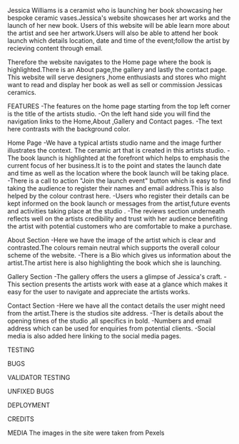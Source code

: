 
Jessica Williams is a ceramist who is launching her book showcasing her bespoke ceramic vases.Jessica's website showcases her art works and the launch of her new book.
Users of this website will be able learn more about the artist and see her artwork.Users will also be able to attend her book launch which details location, date and time of the event;follow the artist by 
recieving content through email.  

Therefore the website navigates to the Home page where the book is highlighted.There is an About page,the gallery and lastly the contact page.
This website will serve designers ,home enthusiasts and stores who might want to read and display her book as well as sell or commission Jessicas ceramics.

FEATURES
-The features on the home page starting from the top left corner is the title of the artists studio.
-On the left hand side you will find the navigation links to the Home,About ,Gallery and Contact pages.
-The text here contrasts with the background color.

Home Page
-We have a typical artists studio name and the image further illustrates the context. The ceramic art that is created in this artists studio.
-The book launch is highlighted at the forefront which helps to emphasis the current focus of her business.It is to the point and states the launch date and time as well as the location where the book launch will be taking place.
-There is a call to action "Join the launch event" button which is easy to find taking the audience to register their names and email address.This is also helped by the colour contrast here.
-Users who register their details can be kept informed on the book launch or messages from the artist,future events and activities taking place at the studio . 
-The reviews section underneath reflects well on the artists credibility and trust with her audience benefiting the artist with potential customers who are comfortable to make a purchase.

About Section
-Here we have the image of the artist which is clear and contrasted.The colours remain neutral which supports the overall colour scheme of the website.
-There is a Bio which gives us information about the artist.The artist here is also highlighting the book which she is launching.

Gallery Section
-The gallery offers the users a glimpse of Jessica's craft.
-This section presents the artists work with ease at a glance which makes it easy for the user to navigate and appreciate the artists works.

Contact Section
-Here we have all the contact details the user might need from the artist.There is the studios site address.
-Ther is details about the opening times of the studio ,all specifics in bold.
-Numbers and email address which can be used for enquiries from potential clients.
-Social media is also added here linking to the social media pages.




TESTING



BUGS


VALIDATOR TESTING



UNFIXED BUGS


DEPLOYMENT




CREDITS



MEDIA
The images in the site were taken from Pexels




